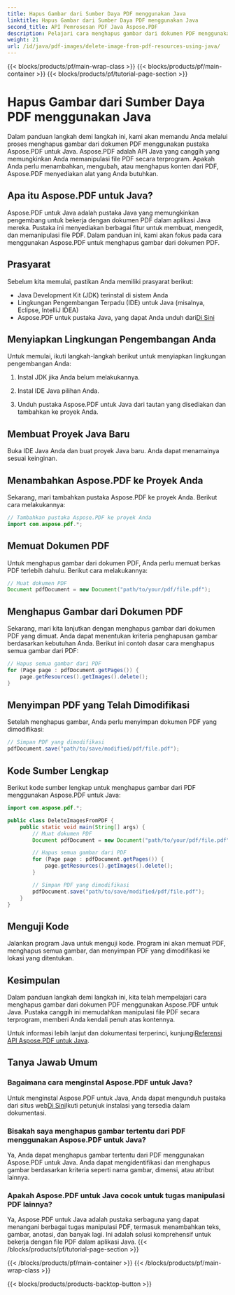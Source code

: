 ```yaml
---
title: Hapus Gambar dari Sumber Daya PDF menggunakan Java
linktitle: Hapus Gambar dari Sumber Daya PDF menggunakan Java
second_title: API Pemrosesan PDF Java Aspose.PDF
description: Pelajari cara menghapus gambar dari dokumen PDF menggunakan Aspose.PDF untuk Java. Panduan langkah demi langkah dengan kode sumber untuk manipulasi PDF yang efisien.
weight: 21
url: /id/java/pdf-images/delete-image-from-pdf-resources-using-java/
---
```


{{< blocks/products/pf/main-wrap-class >}}
{{< blocks/products/pf/main-container >}}
{{< blocks/products/pf/tutorial-page-section >}}

# Hapus Gambar dari Sumber Daya PDF menggunakan Java


Dalam panduan langkah demi langkah ini, kami akan memandu Anda melalui proses menghapus gambar dari dokumen PDF menggunakan pustaka Aspose.PDF untuk Java. Aspose.PDF adalah API Java yang canggih yang memungkinkan Anda memanipulasi file PDF secara terprogram. Apakah Anda perlu menambahkan, mengubah, atau menghapus konten dari PDF, Aspose.PDF menyediakan alat yang Anda butuhkan.

## Apa itu Aspose.PDF untuk Java?

Aspose.PDF untuk Java adalah pustaka Java yang memungkinkan pengembang untuk bekerja dengan dokumen PDF dalam aplikasi Java mereka. Pustaka ini menyediakan berbagai fitur untuk membuat, mengedit, dan memanipulasi file PDF. Dalam panduan ini, kami akan fokus pada cara menggunakan Aspose.PDF untuk menghapus gambar dari dokumen PDF.

## Prasyarat

Sebelum kita memulai, pastikan Anda memiliki prasyarat berikut:

- Java Development Kit (JDK) terinstal di sistem Anda
- Lingkungan Pengembangan Terpadu (IDE) untuk Java (misalnya, Eclipse, IntelliJ IDEA)
-  Aspose.PDF untuk pustaka Java, yang dapat Anda unduh dari[Di Sini](https://releases.aspose.com/pdf/java/)

## Menyiapkan Lingkungan Pengembangan Anda

Untuk memulai, ikuti langkah-langkah berikut untuk menyiapkan lingkungan pengembangan Anda:

1. Instal JDK jika Anda belum melakukannya.

2. Instal IDE Java pilihan Anda.

3. Unduh pustaka Aspose.PDF untuk Java dari tautan yang disediakan dan tambahkan ke proyek Anda.

## Membuat Proyek Java Baru

Buka IDE Java Anda dan buat proyek Java baru. Anda dapat menamainya sesuai keinginan.

## Menambahkan Aspose.PDF ke Proyek Anda

Sekarang, mari tambahkan pustaka Aspose.PDF ke proyek Anda. Berikut cara melakukannya:

```java
// Tambahkan pustaka Aspose.PDF ke proyek Anda
import com.aspose.pdf.*;
```

## Memuat Dokumen PDF

Untuk menghapus gambar dari dokumen PDF, Anda perlu memuat berkas PDF terlebih dahulu. Berikut cara melakukannya:

```java
// Muat dokumen PDF
Document pdfDocument = new Document("path/to/your/pdf/file.pdf");
```

## Menghapus Gambar dari Dokumen PDF

Sekarang, mari kita lanjutkan dengan menghapus gambar dari dokumen PDF yang dimuat. Anda dapat menentukan kriteria penghapusan gambar berdasarkan kebutuhan Anda. Berikut ini contoh dasar cara menghapus semua gambar dari PDF:

```java
// Hapus semua gambar dari PDF
for (Page page : pdfDocument.getPages()) {
    page.getResources().getImages().delete();
}
```

## Menyimpan PDF yang Telah Dimodifikasi

Setelah menghapus gambar, Anda perlu menyimpan dokumen PDF yang dimodifikasi:

```java
// Simpan PDF yang dimodifikasi
pdfDocument.save("path/to/save/modified/pdf/file.pdf");
```

## Kode Sumber Lengkap

Berikut kode sumber lengkap untuk menghapus gambar dari PDF menggunakan Aspose.PDF untuk Java:

```java
import com.aspose.pdf.*;

public class DeleteImagesFromPDF {
    public static void main(String[] args) {
        // Muat dokumen PDF
        Document pdfDocument = new Document("path/to/your/pdf/file.pdf");

        // Hapus semua gambar dari PDF
        for (Page page : pdfDocument.getPages()) {
            page.getResources().getImages().delete();
        }

        // Simpan PDF yang dimodifikasi
        pdfDocument.save("path/to/save/modified/pdf/file.pdf");
    }
}
```

## Menguji Kode

Jalankan program Java untuk menguji kode. Program ini akan memuat PDF, menghapus semua gambar, dan menyimpan PDF yang dimodifikasi ke lokasi yang ditentukan.

## Kesimpulan

Dalam panduan langkah demi langkah ini, kita telah mempelajari cara menghapus gambar dari dokumen PDF menggunakan Aspose.PDF untuk Java. Pustaka canggih ini memudahkan manipulasi file PDF secara terprogram, memberi Anda kendali penuh atas kontennya.

 Untuk informasi lebih lanjut dan dokumentasi terperinci, kunjungi[Referensi API Aspose.PDF untuk Java](https://reference.aspose.com/pdf/java/).

## Tanya Jawab Umum

### Bagaimana cara menginstal Aspose.PDF untuk Java?

 Untuk menginstal Aspose.PDF untuk Java, Anda dapat mengunduh pustaka dari situs web[Di Sini](https://releases.aspose.com/pdf/java/)Ikuti petunjuk instalasi yang tersedia dalam dokumentasi.

### Bisakah saya menghapus gambar tertentu dari PDF menggunakan Aspose.PDF untuk Java?

Ya, Anda dapat menghapus gambar tertentu dari PDF menggunakan Aspose.PDF untuk Java. Anda dapat mengidentifikasi dan menghapus gambar berdasarkan kriteria seperti nama gambar, dimensi, atau atribut lainnya.

### Apakah Aspose.PDF untuk Java cocok untuk tugas manipulasi PDF lainnya?

Ya, Aspose.PDF untuk Java adalah pustaka serbaguna yang dapat menangani berbagai tugas manipulasi PDF, termasuk menambahkan teks, gambar, anotasi, dan banyak lagi. Ini adalah solusi komprehensif untuk bekerja dengan file PDF dalam aplikasi Java.
{{< /blocks/products/pf/tutorial-page-section >}}

{{< /blocks/products/pf/main-container >}}
{{< /blocks/products/pf/main-wrap-class >}}

{{< blocks/products/products-backtop-button >}}
